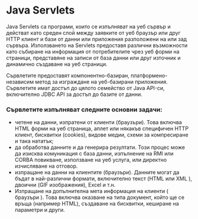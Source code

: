 # Java Servlets

Java Servlets са програми, които се изпълняват на уеб сървър и действат като среден слой между заявките от уеб браузър или друг HTTP клиент и бази от данни или приложения разположени на или зад сървъра. Използването на Servlets предоставя различни възможности като събиране на информация от потребителите чрез уеб форми на страници, представяне на записи от база данни или друг източник и динамично създаване на уеб страници.

Сървлетите предоставят компонентно-базиран, платформено-независим метод за изграждане на уеб-базирани приложения. Сървлетите имат достъп до цялото семейство от Java API-си, включително JDBC API за достъп до базите от данни.

### Сървлетите изпълняват следните основни задачи:

* четене на данни, изпратени от клиенти (браузъри). Това включва HTML форми на уеб страница, аплет или някакъв специфичен HTTP клиент, бисквитки (cookies), видове медии, схеми за компресиране и така нататък;
* да обработва данните и да генерира резултати. Този процес може да изисква комуникация с база данни, изпълнение на RMI или CORBA повикване, използване на уеб услуга, или директно изчисляване на отговор.
* изпращане на данни на клиентите (браузъри). Данните могат да бъдат в най-различни формати, включително текст (HTML или XML ), двоични (GIF изображения), Excel и т.н.
* Изпращане на допълнителна мета информация на клиенти ( браузъри ). Това включва оказване на типа документ, който ще се връща (например HTML), създаване на бисквитки, кеширане на параметри и други.
